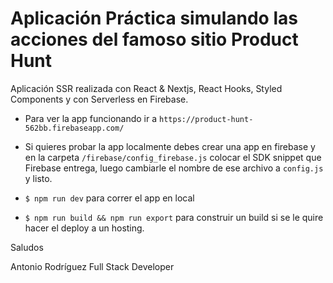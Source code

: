 # Aplicación Práctica simulando las acciones del famoso sitio Product Hunt

Aplicación SSR realizada con React & Nextjs, React Hooks, Styled Components y con Serverless en Firebase.

- Para ver la app funcionando ir a `https://product-hunt-562bb.firebaseapp.com/`
- Si quieres probar la app localmente debes crear una app en firebase y en la carpeta `/firebase/config_firebase.js` colocar el SDK snippet que Firebase entrega, luego cambiarle el nombre de ese archivo a `config.js` y listo.

- `$ npm run dev` para correr el app en local
- `$ npm run build && npm run export` para construir un build si se le quire hacer el deploy a un hosting.

Saludos

Antonio Rodríguez
Full Stack Developer
